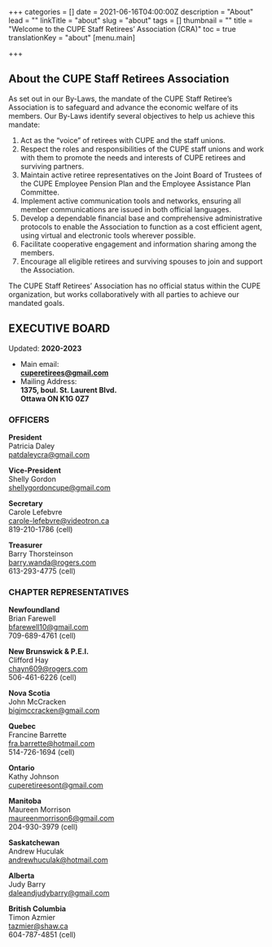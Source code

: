 +++
categories = []
date = 2021-06-16T04:00:00Z
description = "About"
lead = ""
linkTitle = "about"
slug = "about"
tags = []
thumbnail = ""
title = "Welcome to the CUPE Staff Retirees’ Association (CRA)"
toc = true
translationKey = "about"
[menu.main]

+++
## About the CUPE Staff Retirees Association

As set out in our By-Laws, the mandate of the CUPE Staff Retiree’s Association is to safeguard and advance the economic welfare of its members. Our By-Laws identify several objectives to help us achieve this mandate:

1. Act as the “voice” of retirees with CUPE and the staff unions.
2. Respect the roles and responsibilities of the CUPE staff unions and work with them to promote the needs and interests of CUPE retirees and surviving partners.
3. Maintain active retiree representatives on the Joint Board of Trustees of the CUPE Employee Pension Plan and the Employee Assistance Plan Committee.
4. Implement active communication tools and networks, ensuring all member communications are issued in both official languages.
5. Develop a dependable financial base and comprehensive administrative protocols to enable the Association to function as a cost efficient agent, using virtual and electronic tools wherever possible.
6. Facilitate cooperative engagement and information sharing among the members.
7. Encourage all eligible retirees and surviving spouses to join and support the Association.

The CUPE Staff Retirees’ Association has no official status within the CUPE organization, but works collaboratively with all parties to achieve our mandated goals.

## **EXECUTIVE BOARD**

Updated: **2020-2023**

* Main email:  
  **cuperetirees@gmail.com**
* Mailing Address:  
  **1375, boul. St. Laurent Blvd.  
  Ottawa ON K1G 0Z7**

### **OFFICERS**

**President**  
Patricia Daley  
[patdaleycra@gmail.com](mailto:patdaleycra@gmail.com)

**Vice-President**  
Shelly Gordon  
[shellygordoncupe@gmail.com](mailto:shellygordoncupe@gmail.com)

**Secretary**  
Carole Lefebvre  
[carole-lefebvre@videotron.ca](mailto:carole-lefebvre@videotron.ca)  
819-210-1786 (cell)

**Treasurer**  
Barry Thorsteinson  
[barry.wanda@rogers.com](mailto:barry.wanda@rogers.com)  
613-293-4775 (cell)

### **CHAPTER REPRESENTATIVES**

**Newfoundland**  
Brian Farewell  
[bfarewell10@gmail.com](mailto:bfarewell10@gmail.com)  
709-689-4761 (cell)

**New Brunswick & P.E.I.**  
Clifford Hay  
[chayn609@rogers.com](mailto:chayn609@rogers.com)  
506-461-6226 (cell)

**Nova Scotia**  
John McCracken  
[bigjmccracken@gmail.com](mailto:bigjmccracken@gmail.com)

**Quebec**  
Francine Barrette  
[fra.barrette@hotmail.com](mailto:fra.barrette@hotmail.com)  
514-726-1694 (cell)

**Ontario**  
Kathy Johnson  
[cuperetireesont@gmail.com](mailto:cuperetireesont@gmail.com)

**Manitoba**  
Maureen Morrison  
[maureenmorrison6@gmail.com](mailto:maureenmorrison6@gmail.com)  
204-930-3979 (cell)

**Saskatchewan**  
Andrew Huculak  
[andrewhuculak@hotmail.com](mailto:andrewhuculak@hotmail.com)

**Alberta**  
Judy Barry  
[daleandjudybarry@gmail.com](mailto:daleandjudybarry@gmail.com)

**British Columbia**  
Timon Azmier  
[tazmier@shaw.ca](mailto:tazmier@shaw.ca)  
604-787-4851 (cell)